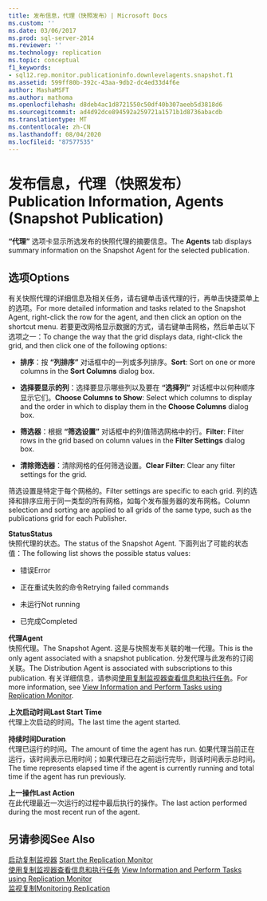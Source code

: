 ```yaml
---
title: 发布信息，代理（快照发布）| Microsoft Docs
ms.custom: ''
ms.date: 03/06/2017
ms.prod: sql-server-2014
ms.reviewer: ''
ms.technology: replication
ms.topic: conceptual
f1_keywords:
- sql12.rep.monitor.publicationinfo.downlevelagents.snapshot.f1
ms.assetid: 599ff80b-392c-43aa-9db2-dc4ed33d4f6e
author: MashaMSFT
ms.author: mathoma
ms.openlocfilehash: d8deb4ac1d8721550c50df40b307aeeb5d3818d6
ms.sourcegitcommit: ad4d92dce894592a259721a1571b1d8736abacdb
ms.translationtype: MT
ms.contentlocale: zh-CN
ms.lasthandoff: 08/04/2020
ms.locfileid: "87577535"
---
```

# <a name="publication-information-agents-snapshot-publication"></a><span data-ttu-id="1b310-102">发布信息，代理（快照发布）</span><span class="sxs-lookup"><span data-stu-id="1b310-102">Publication Information, Agents (Snapshot Publication)</span></span>
  <span data-ttu-id="1b310-103">**“代理”** 选项卡显示所选发布的快照代理的摘要信息。</span><span class="sxs-lookup"><span data-stu-id="1b310-103">The **Agents** tab displays summary information on the Snapshot Agent for the selected publication.</span></span>  
  
## <a name="options"></a><span data-ttu-id="1b310-104">选项</span><span class="sxs-lookup"><span data-stu-id="1b310-104">Options</span></span>  
 <span data-ttu-id="1b310-105">有关快照代理的详细信息及相关任务，请右键单击该代理的行，再单击快捷菜单上的选项。</span><span class="sxs-lookup"><span data-stu-id="1b310-105">For more detailed information and tasks related to the Snapshot Agent, right-click the row for the agent, and then click an option on the shortcut menu.</span></span> <span data-ttu-id="1b310-106">若要更改网格显示数据的方式，请右键单击网格，然后单击以下选项之一：</span><span class="sxs-lookup"><span data-stu-id="1b310-106">To change the way that the grid displays data, right-click the grid, and then click one of the following options:</span></span>  
  
-   <span data-ttu-id="1b310-107">**排序**：按 **“列排序”** 对话框中的一列或多列排序。</span><span class="sxs-lookup"><span data-stu-id="1b310-107">**Sort**: Sort on one or more columns in the **Sort Columns** dialog box.</span></span>  
  
-   <span data-ttu-id="1b310-108">**选择要显示的列**：选择要显示哪些列以及要在 **“选择列”** 对话框中以何种顺序显示它们。</span><span class="sxs-lookup"><span data-stu-id="1b310-108">**Choose Columns to Show**: Select which columns to display and the order in which to display them in the **Choose Columns** dialog box.</span></span>  
  
-   <span data-ttu-id="1b310-109">**筛选器**：根据 **“筛选设置”** 对话框中的列值筛选网格中的行。</span><span class="sxs-lookup"><span data-stu-id="1b310-109">**Filter**: Filter rows in the grid based on column values in the **Filter Settings** dialog box.</span></span>  
  
-   <span data-ttu-id="1b310-110">**清除筛选器**：清除网格的任何筛选设置。</span><span class="sxs-lookup"><span data-stu-id="1b310-110">**Clear Filter**: Clear any filter settings for the grid.</span></span>  
  
 <span data-ttu-id="1b310-111">筛选设置是特定于每个网格的。</span><span class="sxs-lookup"><span data-stu-id="1b310-111">Filter settings are specific to each grid.</span></span> <span data-ttu-id="1b310-112">列的选择和排序应用于同一类型的所有网格，如每个发布服务器的发布网格。</span><span class="sxs-lookup"><span data-stu-id="1b310-112">Column selection and sorting are applied to all grids of the same type, such as the publications grid for each Publisher.</span></span>  
  
 <span data-ttu-id="1b310-113">**Status**</span><span class="sxs-lookup"><span data-stu-id="1b310-113">**Status**</span></span>  
 <span data-ttu-id="1b310-114">快照代理的状态。</span><span class="sxs-lookup"><span data-stu-id="1b310-114">The status of the Snapshot Agent.</span></span> <span data-ttu-id="1b310-115">下面列出了可能的状态值：</span><span class="sxs-lookup"><span data-stu-id="1b310-115">The following list shows the possible status values:</span></span>  
  
-   <span data-ttu-id="1b310-116">错误</span><span class="sxs-lookup"><span data-stu-id="1b310-116">Error</span></span>  
  
-   <span data-ttu-id="1b310-117">正在重试失败的命令</span><span class="sxs-lookup"><span data-stu-id="1b310-117">Retrying failed commands</span></span>  
  
-   <span data-ttu-id="1b310-118">未运行</span><span class="sxs-lookup"><span data-stu-id="1b310-118">Not running</span></span>  
  
-   <span data-ttu-id="1b310-119">已完成</span><span class="sxs-lookup"><span data-stu-id="1b310-119">Completed</span></span>  
  
 <span data-ttu-id="1b310-120">**代理**</span><span class="sxs-lookup"><span data-stu-id="1b310-120">**Agent**</span></span>  
 <span data-ttu-id="1b310-121">快照代理。</span><span class="sxs-lookup"><span data-stu-id="1b310-121">The Snapshot Agent.</span></span> <span data-ttu-id="1b310-122">这是与快照发布关联的唯一代理。</span><span class="sxs-lookup"><span data-stu-id="1b310-122">This is the only agent associated with a snapshot publication.</span></span> <span data-ttu-id="1b310-123">分发代理与此发布的订阅关联。</span><span class="sxs-lookup"><span data-stu-id="1b310-123">The Distribution Agent is associated with subscriptions to this publication.</span></span> <span data-ttu-id="1b310-124">有关详细信息，请参阅[使用复制监视器查看信息和执行任务](monitor/view-information-and-perform-tasks-replication-monitor.md)。</span><span class="sxs-lookup"><span data-stu-id="1b310-124">For more information, see [View Information and Perform Tasks using Replication Monitor](monitor/view-information-and-perform-tasks-replication-monitor.md).</span></span>  
  
 <span data-ttu-id="1b310-125">**上次启动时间**</span><span class="sxs-lookup"><span data-stu-id="1b310-125">**Last Start Time**</span></span>  
 <span data-ttu-id="1b310-126">代理上次启动的时间。</span><span class="sxs-lookup"><span data-stu-id="1b310-126">The last time the agent started.</span></span>  
  
 <span data-ttu-id="1b310-127">**持续时间**</span><span class="sxs-lookup"><span data-stu-id="1b310-127">**Duration**</span></span>  
 <span data-ttu-id="1b310-128">代理已运行的时间。</span><span class="sxs-lookup"><span data-stu-id="1b310-128">The amount of time the agent has run.</span></span> <span data-ttu-id="1b310-129">如果代理当前正在运行，该时间表示已用时间；如果代理已在之前运行完毕，则该时间表示总时间。</span><span class="sxs-lookup"><span data-stu-id="1b310-129">The time represents elapsed time if the agent is currently running and total time if the agent has run previously.</span></span>  
  
 <span data-ttu-id="1b310-130">**上一操作**</span><span class="sxs-lookup"><span data-stu-id="1b310-130">**Last Action**</span></span>  
 <span data-ttu-id="1b310-131">在此代理最近一次运行的过程中最后执行的操作。</span><span class="sxs-lookup"><span data-stu-id="1b310-131">The last action performed during the most recent run of the agent.</span></span>  
  
## <a name="see-also"></a><span data-ttu-id="1b310-132">另请参阅</span><span class="sxs-lookup"><span data-stu-id="1b310-132">See Also</span></span>  
 <span data-ttu-id="1b310-133">[启动复制监视器](monitor/start-the-replication-monitor.md) </span><span class="sxs-lookup"><span data-stu-id="1b310-133">[Start the Replication Monitor](monitor/start-the-replication-monitor.md) </span></span>  
 <span data-ttu-id="1b310-134">[使用复制监视器查看信息和执行任务](monitor/view-information-and-perform-tasks-replication-monitor.md) </span><span class="sxs-lookup"><span data-stu-id="1b310-134">[View Information and Perform Tasks using Replication Monitor](monitor/view-information-and-perform-tasks-replication-monitor.md) </span></span>  
 [<span data-ttu-id="1b310-135">监视复制</span><span class="sxs-lookup"><span data-stu-id="1b310-135">Monitoring Replication</span></span>](monitoring-replication.md)  
  
  
